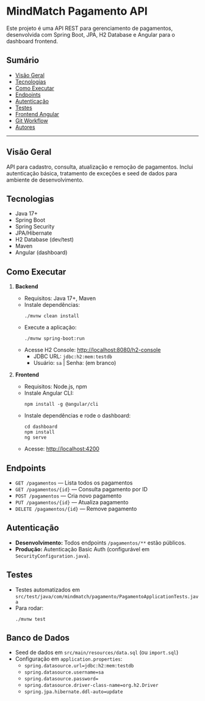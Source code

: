 # MindMatch Pagamento API

Este projeto é uma API REST para gerenciamento de pagamentos, desenvolvida com Spring Boot, JPA, H2 Database e Angular para o dashboard frontend.

## Sumário
- [Visão Geral](#visão-geral)
- [Tecnologias](#tecnologias)
- [Como Executar](#como-executar)
- [Endpoints](#endpoints)
- [Autenticação](#autenticação)
- [Testes](#testes)
- [Frontend Angular](#frontend-angular)
- [Git Workflow](#git-workflow)
- [Autores](#autores)

---

## Visão Geral
API para cadastro, consulta, atualização e remoção de pagamentos. Inclui autenticação básica, tratamento de exceções e seed de dados para ambiente de desenvolvimento.

## Tecnologias
- Java 17+
- Spring Boot
- Spring Security
- JPA/Hibernate
- H2 Database (dev/test)
- Maven
- Angular (dashboard)

## Como Executar
1. **Backend**
   - Requisitos: Java 17+, Maven
   - Instale dependências:
     ```shell
     ./mvnw clean install
     ```
   - Execute a aplicação:
     ```shell
     ./mvnw spring-boot:run
     ```
   - Acesse H2 Console: [http://localhost:8080/h2-console](http://localhost:8080/h2-console)
     - JDBC URL: `jdbc:h2:mem:testdb`
     - Usuário: `sa` | Senha: (em branco)

2. **Frontend**
   - Requisitos: Node.js, npm
   - Instale Angular CLI:
     ```shell
     npm install -g @angular/cli
     ```
   - Instale dependências e rode o dashboard:
     ```shell
     cd dashboard
     npm install
     ng serve
     ```
   - Acesse: [http://localhost:4200](http://localhost:4200)

## Endpoints
- `GET /pagamentos` — Lista todos os pagamentos
- `GET /pagamentos/{id}` — Consulta pagamento por ID
- `POST /pagamentos` — Cria novo pagamento
- `PUT /pagamentos/{id}` — Atualiza pagamento
- `DELETE /pagamentos/{id}` — Remove pagamento

## Autenticação
- **Desenvolvimento:** Todos endpoints `/pagamentos/**` estão públicos.
- **Produção:** Autenticação Basic Auth (configurável em `SecurityConfiguration.java`).

## Testes
- Testes automatizados em `src/test/java/com/mindmatch/pagamento/PagamentoApplicationTests.java`
- Para rodar:
  ```shell
  ./mvnw test
  ```

## Banco de Dados
- Seed de dados em `src/main/resources/data.sql` (ou `import.sql`)
- Configuração em `application.properties`:
  - `spring.datasource.url=jdbc:h2:mem:testdb`
  - `spring.datasource.username=sa`
  - `spring.datasource.password=`
  - `spring.datasource.driver-class-name=org.h2.Driver`
  - `spring.jpa.hibernate.ddl-auto=update`



